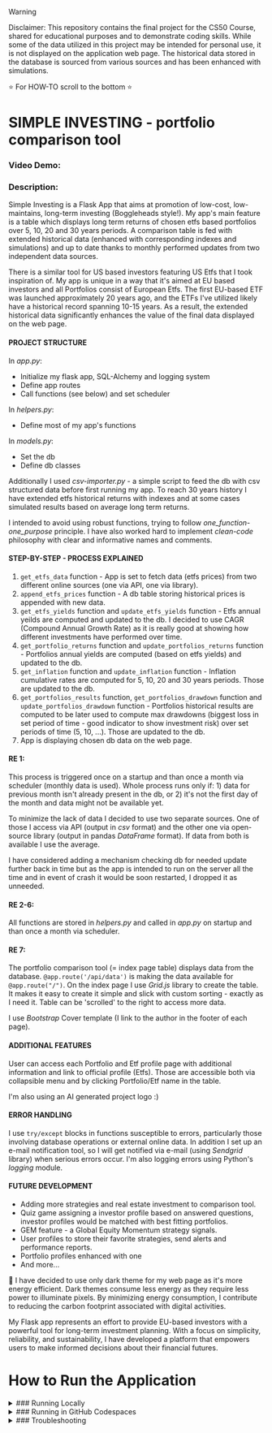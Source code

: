
> [!WARNING] 
> Disclaimer: This repository contains the final project for the CS50 Course, shared for educational purposes and to demonstrate coding skills. While some of the data utilized in this project may be intended for personal use, it is not displayed on the application web page. The historical data stored in the database is sourced from various sources and has been enhanced with simulations.


:star: For HOW-TO scroll to the bottom :star:


# SIMPLE INVESTING - portfolio comparison tool
### Video Demo:  <URL HERE>
### Description:

Simple Investing is a Flask App that aims at promotion of low-cost, low-maintains, long-term investing (Boggleheads style!). My app's main feature is a table which displays long term returns of chosen etfs based portfolios over 5, 10, 20 and 30 years periods. A comparison table is fed with extended historical data (enhanced with corresponding indexes and simulations) and up to date thanks to monthly performed updates from two independent data sources.

There is a similar tool for US based investors featuring US Etfs that I took inspiration of. My app is unique in a way that it's aimed at EU based investors and all Portfolios consist of European Etfs. The first EU-based ETF was launched approximately 20 years ago, and the ETFs I've utilized likely have a historical record spanning 10-15 years. As a result, the extended historical data significantly enhances the value of the final data displayed on the web page.

#### **PROJECT STRUCTURE**
In *app.py*:
+ Initialize my flask app, SQL-Alchemy and logging system
+ Define app routes
+ Call functions (see below) and set scheduler

In *helpers.py*:
+ Define most of my app's functions

In *models.py*:
+ Set the db
+ Define db classes

Additionally I used *csv-importer.py* - a simple script to feed the db with csv structured data before first running my app. To reach 30 years history I have extended etfs historical returns with indexes and at some cases simulated results based on average long term returns.

I intended to avoid using robust functions, trying to follow *one_function-one_purpose* principle. I have also worked hard to implement *clean-code* philosophy with clear and informative names and comments.

#### **STEP-BY-STEP - PROCESS EXPLAINED**

1. `get_etfs_data` function - App is set to fetch data (etfs prices) from two different online sources (one via API, one via library).
2. `append_etfs_prices` function - A db table storing historical prices is appended with new data. 
3. `get_etfs_yields` function and `update_etfs_yields` function - Etfs annual yeilds are computed and updated to the db. I decided to use CAGR (Compound Annual Growth Rate) as it is really good at showing how different investments have performed over time.
4. `get_portfolio_returns` function and `update_portfolios_returns` function - Portfolios annual yields are computed (based on etfs yields) and updated to the db.
5. `get_inflation` function and `update_inflation` function - Inflation cumulative rates are computed for 5, 10, 20 and 30 years periods. Those are updated to the db.
6. `get_portfolios_results` function, `get_portfolios_drawdown` function and `update_portfolios_drawdown` function - Portfolios historical results are computed to be later used to compute max drawdowns (biggest loss in set period of time - good indicator to show investment risk) over set periods of time (5, 10, ...). Those are updated to the db.
7. App is displaying chosen db data on the web page.

#### **RE 1:**
This process is triggered once on a startup and than once a month via scheduler (monthly data is used). Whole process runs only if: 1) data for previous month isn't already present in the db, or 2) it's not the first day of the month and data might not be available yet.

To minimize the lack of data I decided to use two separate sources. One of those I access via API (output in *csv* format) and the other one via open-source library (output in pandas *DataFrame* format). If data from both is available I use the average.

I have considered adding a mechanism checking db for needed update further back in time but as the app is intended to run on the server all the time and in event of crash it would be soon restarted, I dropped it as unneeded.

#### **RE 2-6:**
All functions are stored in *helpers.py* and called in *app.py* on startup and than once a month via scheduler.

#### **RE 7:**
The portfolio comparison tool (= index page table) displays data from the database. `@app.route('/api/data')` is making the data available for `@app.route("/")`. On the index page I use *Grid.js* library to create the table. It makes it easy to create it simple and slick with custom sorting - exactly as I need it. Table can be 'scrolled' to the right to access more data.

I use *Bootstrap* Cover template (I link to the author in the footer of each page).

#### **ADDITIONAL FEATURES**
User can access each Portfolio and Etf profile page with additional information and link to official profile (Etfs). Those are accessible both via collapsible menu and by clicking Portfolio/Etf name in the table.

I'm also using an AI generated project logo :)

#### **ERROR HANDLING**
I use `try/except` blocks in functions susceptible to errors, particularly those involving database operations or external online data. In addition I set up an e-mail notification tool, so I will get notified via e-mail (using *Sendgrid* library) when serious errors occur. I'm also logging errors using Python's *logging* module.

#### **FUTURE DEVELOPMENT**
+ Adding more strategies and real estate investment to comparison tool.
+ Quiz game assigning a investor profile based on answered questions, investor profiles would be matched with best fitting portfolios.
+ GEM feature - a Global Equity Momentum strategy signals. 
+ User profiles to store their favorite strategies, send alerts and performance reports.
+ Portfolio profiles enhanced with one
+ And more...


:herb: I have decided to use only dark theme for my web page as it's more energy efficient. Dark themes consume less energy as they require less power to illuminate pixels. By minimizing energy consumption, I contribute to reducing the carbon footprint associated with digital activities.


My Flask app represents an effort to provide EU-based investors with a powerful tool for long-term investment planning. With a focus on simplicity, reliability, and sustainability, I have developed a platform that empowers users to make informed decisions about their financial futures.

# How to Run the Application

<details>
<summary>### Running Locally</summary>


1. **Clone the repository:**

    ```
    git clone https://github.com/Kowal1616/simple-investing.git
    cd your-repo
    ```

2. **Create a virtual environment:**

    ```
    python3 -m venv venv
    source venv/bin/activate   # On Windows use `venv\Scripts\activate`
    ```

3. **Install the dependencies:**

    ```
    pip install -r requirements.txt
    ```

4. **Set environment variables:**
    The only necessary environment variable you need is (you can obtain it for free):
    - `ALPHAVANTAGE_API_KEY`

    For full functionality make sure you add those environment variables:

    - `SENDGRID_API_KEY`
    - `ADMIN_EMAIL`

    You can set these variables in your environment or create a `.env` file in the root of your project and add the variables there.

5. **Initialize the database:**

    ```
    flask db init
    flask db migrate
    flask db upgrade
    ```

6. **Run the application:**

    ```
    flask run
    ```

    The application will be available at `http://127.0.0.1:5000/`.

</details>

<details>
<summary>### Running in GitHub Codespaces</summary>


1. **Open the repository in GitHub Codespaces:**

    - Navigate to your repository on GitHub.
    - Click the `Code` button and select `Codespaces`.
    - Create a new Codespace or open an existing one.

2. **Install the dependencies:**

    In the Codespace terminal, run:

    ```
    pip install -r requirements.txt
    ```

3. **Set environment variables:**

    In the Codespace terminal, set the environment variable:

    ```
    export ALPHAVANTAGE_API_KEY=your_alphavantage_api_key
    ```
    For full fucntionality you can add:

    ```
    export SENDGRID_API_KEY=your_sendgrid_api_key
    export ADMIN_EMAIL=your_admin_email
    ```

    Alternatively, you can set these variables in the `.devcontainer/devcontainer.json` file to automatically set them up when the Codespace is created.

4. **Initialize the database:**

    ```
    flask db init
    flask db migrate
    flask db upgrade
    ```

5. **Run the application:**

    ```
    flask run --host=0.0.0.0
    ```

    The application will be available at `http://localhost:5000/`.

### Notes

+ Make sure your database (SQLite in this case) and other dependencies are correctly set up.
+ Adjust paths and configurations as necessary for your specific environment.

</details>

<details>
<summary>### Troubleshooting</summary>

+ Make sure your database (SQLite in this case) and other dependencies are correctly set up.
+ Adjust paths and configurations as necessary for your specific environment.
+ Make sure the environment variables are correctly set.
+ Check the Flask documentation for more details on configuration and setup: Flask Documentation
</details>